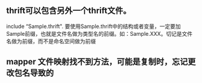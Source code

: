 ## thrift可以包含另外一个thrift文件。
include “Sample.thrift".
要使用Sample.thrift中的结构或者变量，一定要加Sample前缀，也就是文件名做为类型名的前缀。如：Sample.XXX。切记是文件名做为前缀，而不是命名空间做为前缀

## mapper 文件映射找不到方法，可能是复制时，忘记更改包名导致的